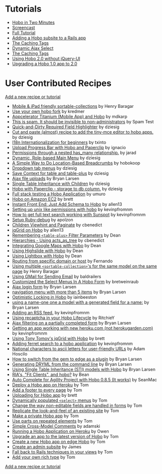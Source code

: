 # Tutorials

* [Hobo in Two Minutes](two-minutes)
* [Screencast](screencast)
* [Full Tutorial](agility)
* [Adding a Hobo subsite to a Rails app](subsite)
* [The Caching Tags](caching)
* [Dynamic Ajax Select](dynamic_ajax_select_menus)
* [The Caching Tags](caching)
* [Using Hobo 2.0 without jQuery-UI](http://hobocentral.net/blog/2012/12/21/using-hobo-2-0-without-jquery-ui/)
* [Upgrading a Hobo 1.0 app to 2.0](upgrade)

# User Contributed Recipes

[Add a new recipe or tutorial](https://github.com/Hobo/hobodoc/new/master/doc/tutorials)

* [Mobile & iPad friendly sortable-collections](1804-mobile-ipad-friendly-sortable-collections) by Henry Baragar
* [Use your own hobo fork](1803-use-your-own-hobo-fork) by kredmer
* [Appcelerator Titanium (Mobile App) and Hobo](1802-appcelerator-titanium-mobile-app-and-hobo) by mdkarp
* [This is spam.  It should be invisible to non-administrators](665-this-is-spam-it-should-be) by Spam Test
* [Quick-and-Dirty Required Field Highlighter](75-quick-and-dirty-required-field-highlighter) by dziesig
* [Cut and paste (almost) recipe to add the tiny-mce editor to hobo apps.](74-cut-and-paste-almost-recipe-to) by dziesig
* [I18n Internationalization for beginners](73-i18n-internationalization-for-beginners) by txinto
* [Upload Progress  Bar with Hobo and Paperclip](72-upload-progress-bar-with-hobo-and) by ignacio
* [Permissions through a nested has_many relationship.](70-permissions-through-a-nested-has-many) by jarad
* [Dynamic, Role-based Main Menu](69-dynamic-role-based-main-menu) by dziesig
* [A Simple Way to Do Location-Based Breadcrumbs](68-a-simple-way-to-do-location) by hobokoop
* [Dropdown tab menus](67-dropdown-tab-menus) by dziesig
* [Save Context for table and table-plus](66-save-context-for-table-and-table) by dziesig
* [Ajax file uploads](65-ajax-file-uploads) by Bryan Larsen
* [Single Table Inheritance with Children](64-single-table-inheritance-with-children) by dziesig
* [Hobo with Paperclip - storage to db column.](63-hobo-with-paperclip-storage-to-db) by dziesig
* [Full stack testing a Hobo Application](62-full-stack-testing-a-hobo-application) by umuro
* [Hobo on Amazon EC2](61-hobo-on-amazon-ec2) by brett
* [Instant Front End: Just Add Schema to Hobo](59-instant-front-end-just-add-schema) by allen13
* [Setting up unix like permissions with hobo](58-setting-up-unix-like-permissions-with) by kevinpfromnm
* [How to get full text search working with Sunspot](57-how-to-get-full-text-search) by kevinpfromnm
* [Setup Ruby-debug](56-setup-ruby-debug) by apolzon
* [Children Viewhint and Paginate](55-children-viewhint-and-paginate) by cbenedict
* [jqGrid on Hobo](54-jqgrid-on-hobo) by allen13
* [Remembering `<table-plus>` Filter Parameters](53-remembering-table-plus-filter-parameters) by Dean
* [Hierarchies - Using acts_as_tree](52-hierarchies-using-acts-as-tree) by cbenedict
* [Integrating Google Maps with Hobo](50-integrating-google-maps-with-hobo) by Dean
* [Using Highslide with Hobo](49-using-highslide-with-hobo) by Dean
* [Using Lightbox with Hobo](46-using-lightbox-with-hobo) by Dean
* [Routing from specific domain or host](45-routing-from-specific-domain-or-host) by Fernando
* [Using multiple `<sortable-collection>`'s for the same model on the same page](44-using-multiple-sortable-collection-s-for) by Henry Baragar
* [Using GMail for Sending Email](43-using-gmail-for-sending-email) by baldrailers
* [Customized the Select Menus In A Hobo Form](42-customized-the-select-menus-in-a) by bretweinraub
* [Ajax login form](41-ajax-login-form) by Bryan Larsen
* [navigation menu with more than 5 items](40-navigation-menu-with-more-than-5) by Bryan Larsen
* [Optimistic Locking in Hobo](38-optimistic-locking-in-hobo) by iainbeeston
* [using a name-one one a model with a generated field for a name:](36-using-a-name-one-one-a) by Bryan Larsen
* [Adding an RSS feed.](35-adding-an-rss-feed) by kevinpfromnm
* [Using recaptcha in your Hobo Lifecycle](34-using-recaptcha-in-your-hobo-lifecycle) by RitchieY
* [Ajax filtering on a partially completed form](33-ajax-filtering-on-a-partially-completed) by Bryan Larsen
* [Getting an app working with new heroku.com (not herokugarden.com)](32-getting-an-app-working-with-new) by kevinpfromnm
* [Using Tony Tomov's jqGrid with Hobo](31-using-tony-tomov-s-jqgrid-with) by brett
* [Adding ferret search to a hobo application](30-adding-ferret-search-to-a-hobo) by kevinpfromnm
* [National characters to ascii letters for user-friendly URLs](29-national-characters-to-ascii-letters-for) by Adam Hoscilo
* [How to switch from the gem to edge as a plugin](27-how-to-switch-from-the-gem) by Bryan Larsen
* [Generating DRYML from the command line](25-generating-dryml-from-the-command-line) by Bryan Larsen
* [Using Single Table Inheritance (STI) models with Hobo](23-using-single-table-inheritance-sti-models) by Bryan Larsen
* [RIA's, "Fit Clients", and hobo?](22-ria-s-fit-clients-and-hobo) by Bean
* [Auto Complete for Agility Project with Hobo 0.8.5 (It works)](20-auto-complete-for-agility-project-with) by SeanMac
* [Deploy a Hobo app on Heroku](19-deploy-a-hobo-app-on-heroku) by Tom
* [Add a footer to every page](17-add-a-footer-to-every-page) by Tom
* [Uploading for Hobo app](16-uploading-for-hobo-app) by brett
* [Dynamically populated `<select>` menus](15-dynamically-populated-select-menus) by Tom
* [Change the way non-editable fields are handled in forms](12-change-the-way-non-editable-fields) by Tom
* [Replicate the look-and-feel of an existing site](11-replicate-the-look-and-feel-of) by Tom
* [Make a private Hobo app](10-make-a-private-hobo-app) by Tom
* [Use parts on repeated elements](8-use-parts-on-repeated-elements) by Tom
* [Simple Cross-Model Comments](7-simple-cross-model-comments) by adamski
* [Running a Hobo Application on Heroku](6-running-a-hobo-application-on-heroku) by Owen
* [Upgrade an app to the latest version of Hobo](5-upgrade-an-app-to-the-latest) by Tom
* [Create a new Hobo app on edge Hobo](4-create-a-new-hobo-app-on) by Tom
* [Create an admin subsite](3-create-an-admin-subsite) by James
* [Fall back to Rails techniques in your views](2-fall-back-to-rails-techniques-in) by Tom
* [Add your own rich type](1-add-your-own-rich-type) by Tom

[Add a new recipe or tutorial](https://github.com/Hobo/hobodoc/new/master/doc/tutorials)
